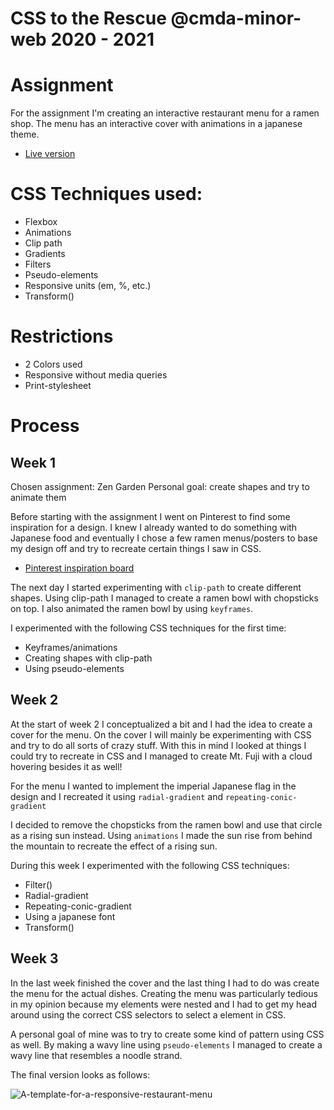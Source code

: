 # CSS to the Rescue @cmda-minor-web 2020 - 2021

# Assignment

For the assignment I'm creating an interactive restaurant menu for a ramen shop.
The menu has an interactive cover with animations in a japanese theme.

- [Live version](https://ramen-shop-css.netlify.app/)

# CSS Techniques used:

-  Flexbox
-  Animations
-  Clip path
-  Gradients
-  Filters
-  Pseudo-elements
-  Responsive units (em, %, etc.)
-  Transform()

# Restrictions

-  2 Colors used
-  Responsive without media queries
-  Print-stylesheet

# Process

## Week 1

Chosen assignment: Zen Garden Personal goal: create shapes and try to animate
them

Before starting with the assignment I went on Pinterest to find some inspiration
for a design. I knew I already wanted to do something with Japanese food and
eventually I chose a few ramen menus/posters to base my design off and try to
recreate certain things I saw in CSS.

-  [Pinterest inspiration board](https://nl.pinterest.com/benlangenberg987/door-mij-bewaard)

The next day I started experimenting with `clip-path` to create different
shapes. Using clip-path I managed to create a ramen bowl with chopsticks on top.
I also animated the ramen bowl by using `keyframes`.

I experimented with the following CSS techniques for the first time:

-  Keyframes/animations
-  Creating shapes with clip-path
-  Using pseudo-elements

## Week 2

At the start of week 2 I conceptualized a bit and I had the idea to create a
cover for the menu. On the cover I will mainly be experimenting with CSS and try
to do all sorts of crazy stuff. With this in mind I looked at things I could try
to recreate in CSS and I managed to create Mt. Fuji with a cloud hovering
besides it as well!

For the menu I wanted to implement the imperial Japanese flag in the design and
I recreated it using `radial-gradient` and `repeating-conic-gradient`

I decided to remove the chopsticks from the ramen bowl and use that circle as a
rising sun instead. Using `animations` I made the sun rise from behind the
mountain to recreate the effect of a rising sun.

During this week I experimented with the following CSS techniques:

-  Filter()
-  Radial-gradient
-  Repeating-conic-gradient
-  Using a japanese font
-  Transform()

## Week 3

In the last week finished the cover and the last thing I had to do was create
the menu for the actual dishes. Creating the menu was particularly tedious in my
opinion because my elements were nested and I had to get my head around using
the correct CSS selectors to select a element in CSS.

A personal goal of mine was to try to create some kind of pattern using CSS as
well. By making a wavy line using `pseudo-elements` I managed to create a wavy
line that resembles a noodle strand.

The final version looks as follows:

![A-template-for-a-responsive-restaurant-menu](https://user-images.githubusercontent.com/43675725/109826216-dc3f1080-7c3a-11eb-976e-924ebb10f871.png)

